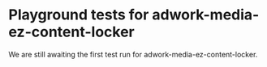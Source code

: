 # Playground tests for adwork-media-ez-content-locker
We are still awaiting the first test run for adwork-media-ez-content-locker.
